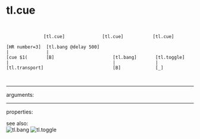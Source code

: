 # tl.cue

```


              [tl.cue]              [tl.cue]           [tl.cue]

[HR number=3]  [tl.bang @delay 500]
|              |
[cue $1(       [B]                      [tl.bang]       [tl.toggle]
|                                       |               |
[tl.transport]                          [B]             [_]

            
```
---
arguments:


---
properties:


see also:<br>
![tl.bang]("img/object_tl.bang.png")
![tl.toggle]("img/object_tl.toggle.png")
